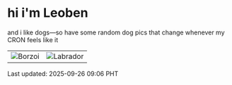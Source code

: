 # hi i'm Leoben

and i like dogs—so have some random dog pics that change whenever my CRON feels like it

|  |  |
|--------|----------|
| ![Borzoi](https://random-dog-vercel.vercel.app/api/random-borzoi?v=1758848778) | ![Labrador](https://random-dog-vercel.vercel.app/api/random-labrador?v=1758848778) |

Last updated: 2025-09-26 09:06 PHT
